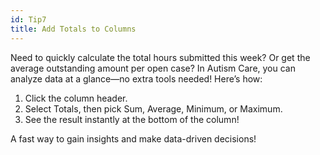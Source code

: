 ```yaml
---
id: Tip7
title: Add Totals to Columns
---
```


Need to quickly calculate the total hours submitted this week? Or get the average outstanding amount per open case? In Autism Care, you can analyze data at a glance—no extra tools needed! Here’s how:

1. Click the column header.
2. Select Totals, then pick Sum, Average, Minimum, or Maximum.
3. See the result instantly at the bottom of the column!

A fast way to gain insights and make data-driven decisions!